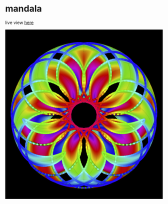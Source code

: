 # mandala
live view [here](https://www.openprocessing.org/sketch/800068)


![mandala](thumbnail.PNG)
